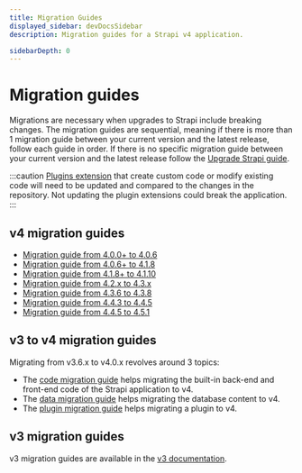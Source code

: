 ```yaml
---
title: Migration Guides
displayed_sidebar: devDocsSidebar
description: Migration guides for a Strapi v4 application.

sidebarDepth: 0
---
```


# Migration guides

Migrations are necessary when upgrades to Strapi include breaking changes. The migration guides are sequential, meaning if there is more than 1 migration guide between your current version and the latest release, follow each guide in order. If there is no specific migration guide between your current version and the latest release follow the [Upgrade Strapi guide](/dev-docs/update-version.md).

:::caution
[Plugins extension](/dev-docs/plugins/users-permissions) that create custom code or modify existing code will need to be updated and compared to the changes in the repository. Not updating the plugin extensions could break the application.
:::

## v4 migration guides

- [Migration guide from 4.0.0+ to 4.0.6](/dev-docs/migration/v4/migration-guide-4.0.0-to-4.0.6)
- [Migration guide from 4.0.6+ to 4.1.8](/dev-docs/migration/v4/migration-guide-4.0.6-to-4.1.8)
- [Migration guide from 4.1.8+ to 4.1.10](/dev-docs/migration/v4/migration-guide-4.1.8-to-4.1.10)
- [Migration guide from 4.2.x to 4.3.x](/dev-docs/migration/v4/migration-guide-4.2.x-to-4.3.x)
- [Migration guide from 4.3.6 to 4.3.8](/dev-docs/migration/v4/migration-guide-4.3.6-to-4.3.8)
- [Migration guide from 4.4.3 to 4.4.5](/dev-docs/migration/v4/migration-guide-4.4.3-to-4.4.5)
- [Migration guide from 4.4.5 to 4.5.1](/dev-docs/migration/v4/migration-guide-4.4.5-to-4.5.1)

## v3 to v4 migration guides

Migrating from v3.6.x to v4.0.x revolves around 3 topics:

- The [code migration guide](/dev-docs/migration/v3-to-v4/code-migration) helps migrating the built-in back-end and front-end code of the Strapi application to v4.
- The [data migration guide](/dev-docs/migration/v3-to-v4/data-migration) helps migrating the database content to v4.
- The [plugin migration guide](/dev-docs/migration/v3-to-v4/plugin-migration) helps migrating a plugin to v4.

## v3 migration guides

v3 migration guides are available in the [v3 documentation](https://docs-v3.strapi.io/developer-docs/latest/update-migration-guides/migration-guides.html#v3-guides).
